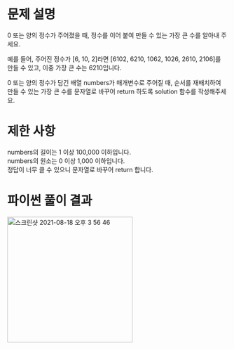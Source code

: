 # 문제 설명
0 또는 양의 정수가 주어졌을 때, 정수를 이어 붙여 만들 수 있는 가장 큰 수를 알아내 주세요.

예를 들어, 주어진 정수가 [6, 10, 2]라면 [6102, 6210, 1062, 1026, 2610, 2106]를 만들 수 있고, 이중 가장 큰 수는 6210입니다.

0 또는 양의 정수가 담긴 배열 numbers가 매개변수로 주어질 때, 순서를 재배치하여 만들 수 있는 가장 큰 수를 문자열로 바꾸어 return 하도록 solution 함수를 작성해주세요.

# 제한 사항
numbers의 길이는 1 이상 100,000 이하입니다.<br/>
numbers의 원소는 0 이상 1,000 이하입니다.<br/>
정답이 너무 클 수 있으니 문자열로 바꾸어 return 합니다.<br/>

# 파이썬 풀이 결과
<img width="286" alt="스크린샷 2021-08-18 오후 3 56 46" src="https://user-images.githubusercontent.com/42399580/129852246-b4ec3a90-0b23-45f0-b77b-2beb337b09da.png">

